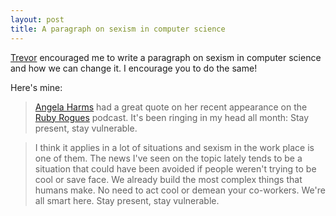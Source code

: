 ```yaml
---
layout: post
title: A paragraph on sexism in computer science
---
```


[Trevor](http://trevmex.com/post/21644536045/a-paragraph-on-sexism-in-computer-science) encouraged me to write a paragraph on sexism in computer science and how we can change it. I encourage you to do the same!

Here's mine:

> [Angela Harms](http://angelaharms.com/) had a great quote on her recent
> appearance on the [Ruby
> Rogues](http://rubyrogues.com/049-rr-agile-communication-with-angela-harms/)
> podcast. It's been ringing in my head all month: Stay present, stay
> vulnerable.

> I think it applies in a lot of situations and sexism in the work place is one
> of them. The news I've seen on the topic lately tends to be a situation that
> could have been avoided if people weren't trying to be cool or save face.
> We already build the most complex things that humans make. No need to act
> cool or demean your co-workers. We're all smart here. Stay present, stay
> vulnerable.


